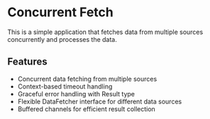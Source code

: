 # Concurrent Fetch

This is a simple application that fetches data from multiple sources concurrently and processes the data.
## Features

- Concurrent data fetching from multiple sources
- Context-based timeout handling
- Graceful error handling with Result type
- Flexible DataFetcher interface for different data sources
- Buffered channels for efficient result collection
